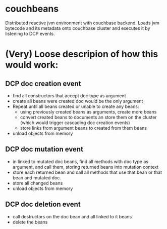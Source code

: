 # couchbeans
Distributed reactive jvm environment with couchbase backend. 
Loads jvm bytecode and its metadata onto couchbase cluster and executes it by listening to DCP events.

# (Very) Loose descripion of how this would work:
## DCP doc creation event
- find all constructors that accept doc type as argument
- create all beans were created doc would be the only argument
- Repeat until all beans created or unable to create any beans:
  - using previously created beans as arguments, create more beans
  - convert created beans to documents an store them on the cluster (which would trigger cascading doc creation events)
  - store links from argument beans to created from them beans
- unload objects from memory

## DCP doc mutation event
- in linked to mutated doc beans, find all methods with doc type as argument, and call them, storing returned beans into mutation context
- store each returned bean and call all methods that use that bean or that bean and mutated doc.
- store all changed beans
- unload objects from memory

## DCP doc deletion event
- call destructors on the doc bean and all linked to it beans
- delete the beans
 

